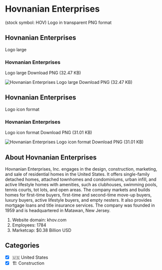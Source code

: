 # Hovnanian Enterprises
 (stock symbol: HOV) Logo in transparent PNG format

## Hovnanian Enterprises
 Logo large

### Hovnanian Enterprises
 Logo large Download PNG (32.47 KB)

![Hovnanian Enterprises
 Logo large Download PNG (32.47 KB)](/img/orig/HOV_BIG-44495387.png)

## Hovnanian Enterprises
 Logo icon format

### Hovnanian Enterprises
 Logo icon format Download PNG (31.01 KB)

![Hovnanian Enterprises
 Logo icon format Download PNG (31.01 KB)](/img/orig/HOV-e61de0fd.png)

## About Hovnanian Enterprises


Hovnanian Enterprises, Inc. engages in the design, construction, marketing, and sale of residential homes in the United States. It offers single-family detached homes, attached townhomes and condominiums, urban infill, and active lifestyle homes with amenities, such as clubhouses, swimming pools, tennis courts, tot lots, and open areas. The company markets and builds homes for first-time buyers, first-time and second-time move-up buyers, luxury buyers, active lifestyle buyers, and empty nesters. It also provides mortgage loans and title insurance services. The company was founded in 1959 and is headquartered in Matawan, New Jersey.

1. Website domain: khov.com
2. Employees: 1784
3. Marketcap: $0.38 Billion USD


## Categories
- [x] 🇺🇸 United States
- [x] 🏗 Construction
